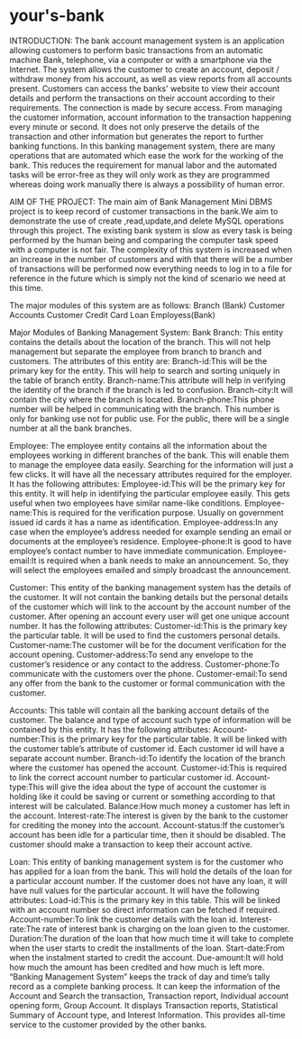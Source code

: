# your's-bank
INTRODUCTION:
The bank account management system is an application allowing customers to perform basic transactions from an automatic machine Bank, telephone, via a computer or with a smartphone via the Internet. The system allows the customer to create an account, deposit / withdraw money from his account, as well as view reports from all accounts present.
Customers can access the banks' website to view their account details and perform the transactions on their account according to their requirements. The connection is made by secure access.
From managing the customer information, account information to the transaction happening every minute or second. It does not only preserve the details of the transaction and other information but generates the report to further banking functions. In this banking management system, there are many operations that are automated which ease the work for the working of the bank.
This reduces the requirement for manual labor and the automated tasks will be error-free as they will only work as they are programmed whereas doing work manually there is always a possibility of human error.

AIM OF THE PROJECT:
The main aim of Bank Management Mini DBMS project is to keep record of customer transactions in the bank.We aim to demonstrate the use of create ,read,update,and delete MySQL operations through this project.
The existing bank system is slow as every task is being performed by the human being and comparing the computer task speed with a computer is not fair. The complexity of this system is increased when an increase in the number of customers and with that there will be a number of transactions will be performed now everything needs to log in to a file for reference in the future which is simply not the kind of scenario we need at this time.

The major modules of this system are as follows:
Branch (Bank)
Customer
Accounts
Customer Credit Card
Loan
Employess(Bank)


Major Modules of Banking Management System:
Bank Branch:
This entity contains the details about the location of the branch. This will not help management but separate the employee from branch to branch and customers.
The attributes of this entity are:
Branch-id:This will be the primary key for the entity. This will help to search and sorting uniquely in the table of branch entity.
Branch-name:This attribute will help in verifying the identity of the branch if the branch is led to confusion.
Branch-city:It will contain the city where the branch is located.
Branch-phone:This phone number will be helped in communicating with the branch. This number is only for banking use not for public use. For the public, there will be a single number at all the bank branches.

Employee:
The employee entity contains all the information about the employees working in different branches of the bank. This will enable them to manage the employee data easily. Searching for the information will just a few clicks. It will have all the necessary attributes required for the employer.
It has the following attributes:
Employee-id:This will be the primary key for this entity. It will help in identifying the particular employee easily. This gets useful when two employees have similar name-like conditions.
Employee-name:This is required for the verification purpose. Usually on government issued id cards it has a name as identification.
Employee-address:In any case when the employee’s address needed for example sending an email or documents at the employee’s residence.
Employee-phone:It is good to have employee’s contact number to have immediate communication.
Employee-email:It is required when a bank needs to make an announcement. So, they will select the employees emailed and simply broadcast the announcement.


Customer:
This entity of the banking management system has the details of the customer. It will not contain the banking details but the personal details of the customer which will link to the account by the account number of the customer. After opening an account every user will get one unique account number.
It has the following attributes:
Customer-id:This is the primary key the particular table. It will be used to find the customers personal details.
Customer-name:The customer will be for the document verification for the account opening.
Customer-address:To send any envelope to the customer’s residence or any contact to the address.
Customer-phone:To communicate with the customers over the phone.
Customer-email:To send any offer from the bank to the customer or formal communication with the customer.

Accounts:
This table will contain all the banking account details of the customer. The balance and type of account such type of information will be contained by this entity.
It has the following attributes:
Account-number:This is the primary key for the particular table. It will be linked with the customer table’s attribute of customer id. Each customer id will have a separate account number.
Branch-id:To identify the location of the branch where the customer has opened the account.
Customer-id:This is required to link the correct account number to particular customer id.
Account-type:This will give the idea about the type of account the customer is holding like it could be saving or current or something according to that interest will be calculated.
Balance:How much money a customer has left in the account.
Interest-rate:The interest is given by the bank to the customer for crediting the money into the account.
Account-status:If the customer’s account has been idle for a particular time, then it should be disabled. The customer should make a transaction to keep their account active.


Loan:
This entity of banking management system is for the customer who has applied for a loan from the bank. This will hold the details of the loan for a particular account number. If the customer does not have any loan, it will have null values for the particular account.
It will have the following attributes:
Load-id:This is the primary key in this table. This will be linked with an account number so direct information can be fetched if required.
Account-number:To link the customer details with the loan id.
Interest-rate:The rate of interest bank is charging on the loan given to the customer.
Duration:The duration of the loan that how much time it will take to complete when the user starts to credit the installments of the loan.
Start-date:From when the instalment started to credit the account.
Due-amount:It will hold how much the amount has been credited and how much is left more. “Banking Management System” keeps the track of day and time’s tally record as a complete banking process. It can keep the information of the Account and Search the transaction, Transaction report, Individual account opening form, Group Account.
It displays Transaction reports, Statistical Summary of Account type, and Interest Information. This provides all-time service to the customer provided by the other banks.


